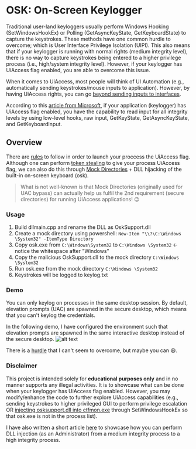 # OSK: On-Screen Keylogger

Traditional user-land keyloggers usually perform Windows Hooking (SetWindowsHookEx) or Polling (GetAsyncKeyState, GetKeyboardState) to capture the keystrokes. These methods have one common hurdle to overcome; which is User Interface Privilege Isolation (UIPI). This also means that if your keylogger is running with normal rights (medium integrity level), there is no way to capture keystrokes being entered to a higher privilege process (i.e., high/system integrity level). However, if your keylogger has UiAccess flag enabled, you are able to overcome this issue.

When it comes to UiAccess, most people will think of UI Automation (e.g., automatically sending keystrokes/mouse inputs to application). However, by having UiAccess rights, you can go [beyond sending inputs to interfaces](https://medium.com/@im-jqueue/uiaccess-and-uipi-beyond-sending-inputs-to-interfaces-db9efbd8b339).

According to this [article from Microsoft](https://learn.microsoft.com/en-us/windows/security/threat-protection/security-policy-settings/user-account-control-only-elevate-uiaccess-applications-that-are-installed-in-secure-locations#vulnerability), if your application (keylogger) has UiAccess flag enabled, you have the capability to read input for all integrity levels by using low-level hooks, raw input, GetKeyState, GetAsyncKeyState, and GetKeyboardInput. 


## Overview
There are [rules](https://learn.microsoft.com/en-us/windows/security/threat-protection/security-policy-settings/user-account-control-only-elevate-uiaccess-applications-that-are-installed-in-secure-locations#reference) to follow in order to launch your proccess the UiAccess flag. Although one can perform [token stealing](https://www.tiraniddo.dev/2019/02/accessing-access-tokens-for-uiaccess.html) to give your process UiAccess flag, we can also do this through [Mock Directories](https://www.bleepingcomputer.com/news/security/bypassing-windows-10-uac-with-mock-folders-and-dll-hijacking/) +  DLL hijacking of the built-in on-screen keyboard (osk).

>What is not well-known is that Mock Directories (originally used for UAC bypass) can actually help us fulfil the 2nd requirement (secure directories) for running UiAccess applications! 😉

### Usage
1. Build dllmain.cpp and rename the DLL as OskSupport.dll
2. Create a mock directory using powershell:
```New-Item "\\?\C:\Windows \System32" -ItemType Directory```
3. Copy osk.exe from ```C:\Windows\System32``` to ```C:\Windows \System32``` <-notice the whitespace after "Windows"
4. Copy the malicious OskSupport.dll to the mock directory ```C:\Windows \System32```
5. Run osk.exe from the mock directory ```C:\Windows \System32```
6. Keystrokes will be logged to keylog.txt

### Demo
You can only keylog on processes in the same desktop session. By default, elevation prompts (UAC) are spawned in the secure desktop, which means that you can't keylog the credentials. 

In the following demo, I have configured the environment such that elevation prompts are spawned in the same interactive desktop instead of the secure desktop. 
![alt text](a.gif)

There is a [hurdle](https://learn.microsoft.com/en-us/windows/security/threat-protection/security-policy-settings/user-account-control-allow-uiaccess-applications-to-prompt-for-elevation-without-using-the-secure-desktop) that I can't seem to overcome, but maybe you can 😃.

### Disclaimer
This project is intended solely for **educational purposes only** and in no manner supports any illegal activities. It is to showcase what can be done when your keylogger has UiAccess flag enabled. However, you may modify/enhance the code to further explore UiAccess capabilities (e.g., sending keystrokes to higher privileged GUI to perform privilege escalation OR [injecting osksupport.dll into ctfmon.exe](https://github.com/bowtiejicode/CTFMONKeylog) through SetWindowsHookEx so that osk.exe is not in the process list). 

I have also written a short article [here](https://medium.com/@im-jqueue/uiaccess-and-uipi-beyond-sending-inputs-to-interfaces-db9efbd8b339) to showcase how you can perform DLL injection (as an Administrator) from a medium integrity process to a high integrity process.


